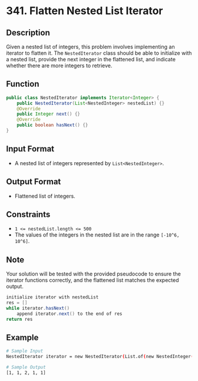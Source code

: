 # 341. Flatten Nested List Iterator

## Description

Given a nested list of integers, this problem involves implementing an iterator to flatten it. The `NestedIterator` class should be able to initialize with a nested list, provide the next integer in the flattened list, and indicate whether there are more integers to retrieve.

## Function

```java
public class NestedIterator implements Iterator<Integer> {
    public NestedIterator(List<NestedInteger> nestedList) {}
    @Override
    public Integer next() {}
    @Override
    public boolean hasNext() {}
}
```

## Input Format

- A nested list of integers represented by `List<NestedInteger>`.

## Output Format

- Flattened list of integers.

## Constraints

- `1 <= nestedList.length <= 500`
- The values of the integers in the nested list are in the range `[-10^6, 10^6]`.

## Note

Your solution will be tested with the provided pseudocode to ensure the iterator functions correctly, and the flattened list matches the expected output.

```java
initialize iterator with nestedList
res = []
while iterator.hasNext()
    append iterator.next() to the end of res
return res
```

## Example

```bash
# Sample Input
NestedIterator iterator = new NestedIterator(List.of(new NestedInteger(1, 1), new NestedInteger(2), new NestedInteger(1, 1)));

# Sample Output
[1, 1, 2, 1, 1]
```
